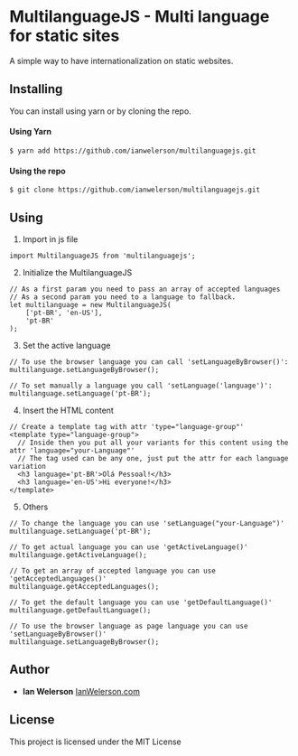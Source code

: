 # MultilanguageJS - Multi language for static sites

A simple way to have internationalization on static websites. 

## Installing

You can install using yarn or by cloning the repo.

#### Using Yarn


```
$ yarn add https://github.com/ianwelerson/multilanguagejs.git
```

#### Using the repo

```
$ git clone https://github.com/ianwelerson/multilanguagejs.git
```

## Using

1) Import in js file

```
import MultilanguageJS from 'multilanguagejs';
```

2) Initialize the MultilanguageJS


```
// As a first param you need to pass an array of accepted languages
// As a second param you need to a language to fallback.
let multilanguage = new MultilanguageJS(
    ['pt-BR', 'en-US'],
    'pt-BR'
);
```

3) Set the active language

```
// To use the browser language you can call 'setLanguageByBrowser()':
multilanguage.setLanguageByBrowser();

// To set manually a language you call 'setLanguage('language')':
multilanguage.setLanguage('pt-BR');
```

4) Insert the HTML content

```
// Create a template tag with attr 'type="language-group"'
<template type="language-group">
  // Inside then you put all your variants for this content using the attr 'language="your-Language"'
  // The tag used can be any one, just put the attr for each language variation
  <h3 language='pt-BR'>Olá Pessoal!</h3>
  <h3 language='en-US'>Hi everyone!</h3>
</template>
```

5) Others

```
// To change the language you can use 'setLanguage("your-Language")'
multilanguage.setLanguage('pt-BR');

// To get actual language you can use 'getActiveLanguage()'
multilanguage.getActiveLanguage();

// To get an array of accepted language you can use 'getAcceptedLanguages()'
multilanguage.getAcceptedLanguages();

// To get the default language you can use 'getDefaultLanguage()'
multilanguage.getDefaultLanguage();

// To use the browser language as page language you can use 'setLanguageByBrowser()'
multilanguage.setLanguageByBrowser();
```

## Author

* **Ian Welerson** [IanWelerson.com](http://ianwelerson.com)

## License

This project is licensed under the MIT License
